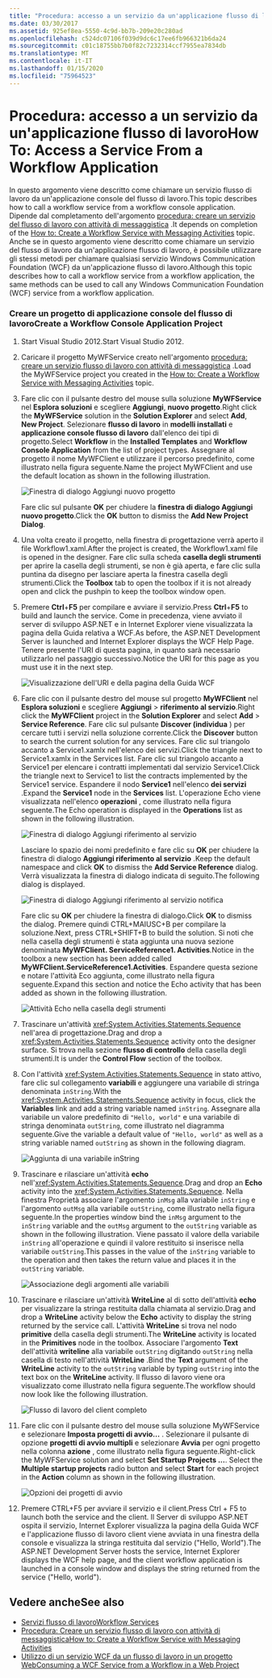 ```yaml
---
title: "Procedura: accesso a un servizio da un'applicazione flusso di lavoro"
ms.date: 03/30/2017
ms.assetid: 925ef8ea-5550-4c9d-bb7b-209e20c280ad
ms.openlocfilehash: c524dc07106f039d9dc6c17ee6fb966321b6da24
ms.sourcegitcommit: c01c18755bb7b0f82c7232314ccf7955ea7834db
ms.translationtype: MT
ms.contentlocale: it-IT
ms.lasthandoff: 01/15/2020
ms.locfileid: "75964523"
---
```

# <a name="how-to-access-a-service-from-a-workflow-application"></a><span data-ttu-id="b0920-102">Procedura: accesso a un servizio da un'applicazione flusso di lavoro</span><span class="sxs-lookup"><span data-stu-id="b0920-102">How To: Access a Service From a Workflow Application</span></span>
<span data-ttu-id="b0920-103">In questo argomento viene descritto come chiamare un servizio flusso di lavoro da un'applicazione console del flusso di lavoro.</span><span class="sxs-lookup"><span data-stu-id="b0920-103">This topic describes how to call a workflow service from a workflow console application.</span></span> <span data-ttu-id="b0920-104">Dipende dal completamento dell'argomento [procedura: creare un servizio del flusso di lavoro con attività di messaggistica](../../../../docs/framework/wcf/feature-details/how-to-create-a-workflow-service-with-messaging-activities.md) .</span><span class="sxs-lookup"><span data-stu-id="b0920-104">It depends on completion of the [How to: Create a Workflow Service with Messaging Activities](../../../../docs/framework/wcf/feature-details/how-to-create-a-workflow-service-with-messaging-activities.md) topic.</span></span> <span data-ttu-id="b0920-105">Anche se in questo argomento viene descritto come chiamare un servizio del flusso di lavoro da un'applicazione flusso di lavoro, è possibile utilizzare gli stessi metodi per chiamare qualsiasi servizio Windows Communication Foundation (WCF) da un'applicazione flusso di lavoro.</span><span class="sxs-lookup"><span data-stu-id="b0920-105">Although this topic describes how to call a workflow service from a workflow application, the same methods can be used to call any Windows Communication Foundation (WCF) service from a workflow application.</span></span>

### <a name="create-a-workflow-console-application-project"></a><span data-ttu-id="b0920-106">Creare un progetto di applicazione console del flusso di lavoro</span><span class="sxs-lookup"><span data-stu-id="b0920-106">Create a Workflow Console Application Project</span></span>

1. <span data-ttu-id="b0920-107">Start Visual Studio 2012.</span><span class="sxs-lookup"><span data-stu-id="b0920-107">Start Visual Studio 2012.</span></span>

2. <span data-ttu-id="b0920-108">Caricare il progetto MyWFService creato nell'argomento [procedura: creare un servizio flusso di lavoro con attività di messaggistica](../../../../docs/framework/wcf/feature-details/how-to-create-a-workflow-service-with-messaging-activities.md) .</span><span class="sxs-lookup"><span data-stu-id="b0920-108">Load the MyWFService project you created in the [How to: Create a Workflow Service with Messaging Activities](../../../../docs/framework/wcf/feature-details/how-to-create-a-workflow-service-with-messaging-activities.md) topic.</span></span>

3. <span data-ttu-id="b0920-109">Fare clic con il pulsante destro del mouse sulla soluzione **MyWFService** nel **Esplora soluzioni** e scegliere **Aggiungi**, **nuovo progetto**.</span><span class="sxs-lookup"><span data-stu-id="b0920-109">Right click the **MyWFService** solution in the **Solution Explorer** and select **Add**, **New Project**.</span></span> <span data-ttu-id="b0920-110">Selezionare **flusso di lavoro** in **modelli installati** e **applicazione console flusso di lavoro** dall'elenco dei tipi di progetto.</span><span class="sxs-lookup"><span data-stu-id="b0920-110">Select **Workflow** in the **Installed Templates** and **Workflow Console Application** from the list of project types.</span></span> <span data-ttu-id="b0920-111">Assegnare al progetto il nome MyWFClient e utilizzare il percorso predefinito, come illustrato nella figura seguente.</span><span class="sxs-lookup"><span data-stu-id="b0920-111">Name the project MyWFClient and use the default location as shown in the following illustration.</span></span>

     ![Finestra di dialogo Aggiungi nuovo progetto](./media/how-to-access-a-service-from-a-workflow-application/add-new-project-dialog.jpg)

     <span data-ttu-id="b0920-113">Fare clic sul pulsante **OK** per chiudere la **finestra di dialogo Aggiungi nuovo progetto**.</span><span class="sxs-lookup"><span data-stu-id="b0920-113">Click the **OK** button to dismiss the **Add New Project Dialog**.</span></span>

4. <span data-ttu-id="b0920-114">Una volta creato il progetto, nella finestra di progettazione verrà aperto il file Workflow1.xaml.</span><span class="sxs-lookup"><span data-stu-id="b0920-114">After the project is created, the Workflow1.xaml file is opened in the designer.</span></span> <span data-ttu-id="b0920-115">Fare clic sulla scheda **casella degli strumenti** per aprire la casella degli strumenti, se non è già aperta, e fare clic sulla puntina da disegno per lasciare aperta la finestra casella degli strumenti.</span><span class="sxs-lookup"><span data-stu-id="b0920-115">Click the **Toolbox** tab to open the toolbox if it is not already open and click the pushpin to keep the toolbox window open.</span></span>

5. <span data-ttu-id="b0920-116">Premere **Ctrl**+**F5** per compilare e avviare il servizio.</span><span class="sxs-lookup"><span data-stu-id="b0920-116">Press **Ctrl**+**F5** to build and launch the service.</span></span> <span data-ttu-id="b0920-117">Come in precedenza, viene avviato il server di sviluppo ASP.NET e in Internet Explorer viene visualizzata la pagina della Guida relativa a WCF.</span><span class="sxs-lookup"><span data-stu-id="b0920-117">As before, the ASP.NET Development Server is launched and Internet Explorer displays the WCF Help Page.</span></span> <span data-ttu-id="b0920-118">Tenere presente l'URI di questa pagina, in quanto sarà necessario utilizzarlo nel passaggio successivo.</span><span class="sxs-lookup"><span data-stu-id="b0920-118">Notice the URI for this page as you must use it in the next step.</span></span>

     ![Visualizzazione dell'URI e della pagina della Guida WCF](./media/how-to-access-a-service-from-a-workflow-application/ie-wcf-help-page-uri.jpg)

6. <span data-ttu-id="b0920-120">Fare clic con il pulsante destro del mouse sul progetto **MyWFClient** nel **Esplora soluzioni** e scegliere **Aggiungi** > **riferimento al servizio**.</span><span class="sxs-lookup"><span data-stu-id="b0920-120">Right click the **MyWFClient** project in the **Solution Explorer** and select **Add** > **Service Reference**.</span></span> <span data-ttu-id="b0920-121">Fare clic sul pulsante **Discover (individua** ) per cercare tutti i servizi nella soluzione corrente.</span><span class="sxs-lookup"><span data-stu-id="b0920-121">Click the **Discover** button to search the current solution for any services.</span></span> <span data-ttu-id="b0920-122">Fare clic sul triangolo accanto a Service1.xamlx nell'elenco dei servizi.</span><span class="sxs-lookup"><span data-stu-id="b0920-122">Click the triangle next to Service1.xamlx in the Services list.</span></span> <span data-ttu-id="b0920-123">Fare clic sul triangolo accanto a Service1 per elencare i contratti implementati dal servizio Service1.</span><span class="sxs-lookup"><span data-stu-id="b0920-123">Click the triangle next to Service1 to list the contracts implemented by the Service1 service.</span></span> <span data-ttu-id="b0920-124">Espandere il nodo **Service1** nell'elenco **dei servizi** .</span><span class="sxs-lookup"><span data-stu-id="b0920-124">Expand the **Service1** node in the **Services** list.</span></span> <span data-ttu-id="b0920-125">L'operazione Echo viene visualizzata nell'elenco **operazioni** , come illustrato nella figura seguente.</span><span class="sxs-lookup"><span data-stu-id="b0920-125">The Echo operation is displayed in the **Operations** list as shown in the following illustration.</span></span>

     ![Finestra di dialogo Aggiungi riferimento al servizio](./media/how-to-access-a-service-from-a-workflow-application/add-service-reference.jpg)

     <span data-ttu-id="b0920-127">Lasciare lo spazio dei nomi predefinito e fare clic su **OK** per chiudere la finestra di dialogo **Aggiungi riferimento al servizio** .</span><span class="sxs-lookup"><span data-stu-id="b0920-127">Keep the default namespace and click **OK** to dismiss the **Add Service Reference** dialog.</span></span> <span data-ttu-id="b0920-128">Verrà visualizzata la finestra di dialogo indicata di seguito.</span><span class="sxs-lookup"><span data-stu-id="b0920-128">The following dialog is displayed.</span></span>

     ![Finestra di dialogo Aggiungi riferimento al servizio notifica](./media/how-to-access-a-service-from-a-workflow-application/add-service-reference-dialog.jpg)

     <span data-ttu-id="b0920-130">Fare clic su **OK** per chiudere la finestra di dialogo.</span><span class="sxs-lookup"><span data-stu-id="b0920-130">Click **OK** to dismiss the dialog.</span></span> <span data-ttu-id="b0920-131">Premere quindi CTRL+MAIUSC+B per compilare la soluzione.</span><span class="sxs-lookup"><span data-stu-id="b0920-131">Next, press CTRL+SHIFT+B to build the solution.</span></span> <span data-ttu-id="b0920-132">Si noti che nella casella degli strumenti è stata aggiunta una nuova sezione denominata **MyWFClient. ServiceReference1. Activities**.</span><span class="sxs-lookup"><span data-stu-id="b0920-132">Notice in the toolbox a new section has been added called **MyWFClient.ServiceReference1.Activities**.</span></span> <span data-ttu-id="b0920-133">Espandere questa sezione e notare l'attività Eco aggiunta, come illustrato nella figura seguente.</span><span class="sxs-lookup"><span data-stu-id="b0920-133">Expand this section and notice the Echo activity that has been added as shown in the following illustration.</span></span>

     ![Attività Echo nella casella degli strumenti](./media/how-to-access-a-service-from-a-workflow-application/echo-activity-toolbox.jpg)

7. <span data-ttu-id="b0920-135">Trascinare un'attività <xref:System.Activities.Statements.Sequence> nell'area di progettazione.</span><span class="sxs-lookup"><span data-stu-id="b0920-135">Drag and drop a <xref:System.Activities.Statements.Sequence> activity onto the designer surface.</span></span> <span data-ttu-id="b0920-136">Si trova nella sezione **flusso di controllo** della casella degli strumenti.</span><span class="sxs-lookup"><span data-stu-id="b0920-136">It is under the **Control Flow** section of the toolbox.</span></span>

8. <span data-ttu-id="b0920-137">Con l'attività <xref:System.Activities.Statements.Sequence> in stato attivo, fare clic sul collegamento **variabili** e aggiungere una variabile di stringa denominata `inString`.</span><span class="sxs-lookup"><span data-stu-id="b0920-137">With the <xref:System.Activities.Statements.Sequence> activity in focus, click the **Variables** link and add a string variable named `inString`.</span></span> <span data-ttu-id="b0920-138">Assegnare alla variabile un valore predefinito di `"Hello, world"` e una variabile di stringa denominata `outString`, come illustrato nel diagramma seguente.</span><span class="sxs-lookup"><span data-stu-id="b0920-138">Give the variable a default value of `"Hello, world"` as well as a string variable named `outString` as shown in the following diagram.</span></span>

     ![Aggiunta di una variabile inString](./media/how-to-access-a-service-from-a-workflow-application/add-instring-variable.jpg)

9. <span data-ttu-id="b0920-140">Trascinare e rilasciare un'attività **echo** nell'<xref:System.Activities.Statements.Sequence>.</span><span class="sxs-lookup"><span data-stu-id="b0920-140">Drag and drop an **Echo** activity into the <xref:System.Activities.Statements.Sequence>.</span></span> <span data-ttu-id="b0920-141">Nella finestra Proprietà associare l'argomento `inMsg` alla variabile `inString` e l'argomento `outMsg` alla variabile `outString`, come illustrato nella figura seguente.</span><span class="sxs-lookup"><span data-stu-id="b0920-141">In the properties window bind the `inMsg` argument to the `inString` variable and the `outMsg` argument to the `outString` variable as shown in the following illustration.</span></span> <span data-ttu-id="b0920-142">Viene passato il valore della variabile `inString` all'operazione e quindi il valore restituito si inserisce nella variabile `outString`.</span><span class="sxs-lookup"><span data-stu-id="b0920-142">This passes in the value of the `inString` variable to the operation and then takes the return value and places it in the `outString` variable.</span></span>

     ![Associazione degli argomenti alle variabili](./media/how-to-access-a-service-from-a-workflow-application/bind-arguments-variables.jpg)

10. <span data-ttu-id="b0920-144">Trascinare e rilasciare un'attività **WriteLine** al di sotto dell'attività **echo** per visualizzare la stringa restituita dalla chiamata al servizio.</span><span class="sxs-lookup"><span data-stu-id="b0920-144">Drag and drop a **WriteLine** activity below the **Echo** activity to display the string returned by the service call.</span></span> <span data-ttu-id="b0920-145">L'attività **WriteLine** si trova nel nodo **primitive** della casella degli strumenti.</span><span class="sxs-lookup"><span data-stu-id="b0920-145">The **WriteLine** activity is located in the **Primitives** node in the toolbox.</span></span> <span data-ttu-id="b0920-146">Associare l'argomento **Text** dell'attività **writeline** alla variabile `outString` digitando `outString` nella casella di testo nell'attività **WriteLine** .</span><span class="sxs-lookup"><span data-stu-id="b0920-146">Bind the **Text** argument of the **WriteLine** activity to the `outString` variable by typing `outString` into the text box on the **WriteLine** activity.</span></span> <span data-ttu-id="b0920-147">Il flusso di lavoro viene ora visualizzato come illustrato nella figura seguente.</span><span class="sxs-lookup"><span data-stu-id="b0920-147">The workflow should now look like the following illustration.</span></span>

     ![Flusso di lavoro del client completo](./media/how-to-access-a-service-from-a-workflow-application/complete-client-workflow.jpg)

11. <span data-ttu-id="b0920-149">Fare clic con il pulsante destro del mouse sulla soluzione MyWFService e selezionare **Imposta progetti di avvio...** . Selezionare il pulsante di opzione **progetti di avvio multipli** e selezionare **Avvia** per ogni progetto nella colonna **azione** , come illustrato nella figura seguente.</span><span class="sxs-lookup"><span data-stu-id="b0920-149">Right-click the MyWFService solution and select **Set Startup Projects ...**. Select the **Multiple startup projects** radio button and select **Start** for each project in the **Action** column as shown in the following illustration.</span></span>

     ![Opzioni dei progetti di avvio](./media/how-to-access-a-service-from-a-workflow-application/startup-project-options.jpg)

12. <span data-ttu-id="b0920-151">Premere CTRL+F5 per avviare il servizio e il client.</span><span class="sxs-lookup"><span data-stu-id="b0920-151">Press Ctrl + F5 to launch both the service and the client.</span></span> <span data-ttu-id="b0920-152">Il Server di sviluppo ASP.NET ospita il servizio, Internet Explorer visualizza la pagina della Guida WCF e l'applicazione flusso di lavoro client viene avviata in una finestra della console e visualizza la stringa restituita dal servizio ("Hello, World").</span><span class="sxs-lookup"><span data-stu-id="b0920-152">The ASP.NET Development Server hosts the service, Internet Explorer displays the WCF help page, and the client workflow application is launched in a console window and displays the string returned from the service ("Hello, world").</span></span>

## <a name="see-also"></a><span data-ttu-id="b0920-153">Vedere anche</span><span class="sxs-lookup"><span data-stu-id="b0920-153">See also</span></span>

- [<span data-ttu-id="b0920-154">Servizi flusso di lavoro</span><span class="sxs-lookup"><span data-stu-id="b0920-154">Workflow Services</span></span>](../../../../docs/framework/wcf/feature-details/workflow-services.md)
- [<span data-ttu-id="b0920-155">Procedura: Creare un servizio flusso di lavoro con attività di messaggistica</span><span class="sxs-lookup"><span data-stu-id="b0920-155">How to: Create a Workflow Service with Messaging Activities</span></span>](../../../../docs/framework/wcf/feature-details/how-to-create-a-workflow-service-with-messaging-activities.md)
- [<span data-ttu-id="b0920-156">Utilizzo di un servizio WCF da un flusso di lavoro in un progetto Web</span><span class="sxs-lookup"><span data-stu-id="b0920-156">Consuming a WCF Service from a Workflow in a Web Project</span></span>](https://docs.microsoft.com/archive/blogs/endpoint/how-to-consume-a-wcf-service-from-a-wf4-workflow)

